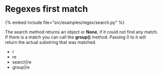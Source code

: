 # Regexes first match

{% embed include file="src/examples/regex/search.py" %}


The search method returns an object or **None**, if it could not find any match.
If there is a match you can call the **group()** method. Passing 0 to it will
return the actual substring that was matched.

* r
* re
* search|re
* group|re


